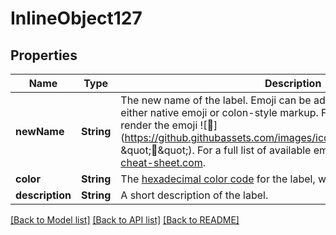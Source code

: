 # InlineObject127

## Properties
Name | Type | Description | Notes
------------ | ------------- | ------------- | -------------
**newName** | **String** | The new name of the label. Emoji can be added to label names, using either native emoji or colon-style markup. For example, typing &#x60;:strawberry:&#x60; will render the emoji ![:strawberry:](https://github.githubassets.com/images/icons/emoji/unicode/1f353.png \&quot;:strawberry:\&quot;). For a full list of available emoji and codes, see [emoji-cheat-sheet.com](http://emoji-cheat-sheet.com/). | [optional] 
**color** | **String** | The [hexadecimal color code](http://www.color-hex.com/) for the label, without the leading &#x60;#&#x60;. | [optional] 
**description** | **String** | A short description of the label. | [optional] 

[[Back to Model list]](../README.md#documentation-for-models) [[Back to API list]](../README.md#documentation-for-api-endpoints) [[Back to README]](../README.md)


